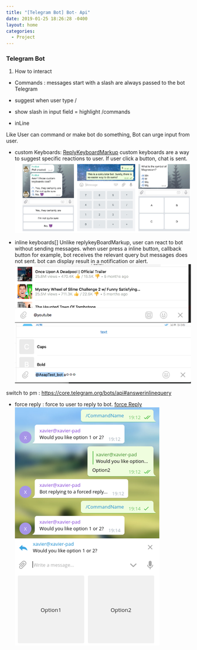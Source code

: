 ```yaml
---
title: "[Telegram Bot] Bot- Api"
date: 2019-01-25 18:26:28 -0400
layout: home
categories:
  - Project
---
```


### Telegram Bot

1. How to interact

- Commands : messages start with a slash are always passed to the bot
Telegram
- suggest when user type /
- show slash in input field
= highlight /commands

- inLine


Like User can command or make bot do something, Bot can urge input from user.

- custom Keyboards: [ReplyKeyboardMarkup]("https://core.telegram.org/bots/api/#replykeyboardmarkup")
custom keyboards are a way to suggest specific reactions to user. If user click a button, chat is sent.
![커스텀 키보드](../_image/button.png)


- inline keyboards[]
Unlike replykeyBoardMarkup, user can react to bot without sending messages.
when user press a inline button, callback button for example, bot receives the relevant query but messages does not sent.
bot can display result in a notification or alert.
![인라](../_image/inline.png)
![인라인switch](../_image/inline_switch.png)


switch to pm  : https://core.telegram.org/bots/api#answerinlinequery

- force reply :  force to user to reply to bot.
[force Reply]("https://core.telegram.org/bots/api#forcereply")
![force Reply](../_image/forcereply.png)